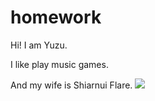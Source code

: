 # homework
Hi! I am Yuzu.

I like play music games.

And my wife is Shiarnui Flare.
![](https://cdn.discordapp.com/attachments/726072761965084675/914781891817787452/FB_IMG_1633161446668.jpg)
